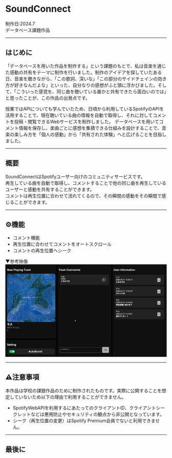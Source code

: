 # SoundConnect
制作日:2024.7  
データベース課題作品

---

## はじめに
「データベースを用いた作品を制作する」という課題のもとで、私は音楽を通じた感動の共有をテーマに制作を行いました。制作のアイデアを探していたある日、音楽を聴きながら、「この歌詞、深いな」「この部分のサイドチェインの効き方が好きなんだよな」といった、自分なりの感想がふと頭に浮かびました。そして、「こういった感覚を、同じ曲を聴いている誰かと共有できたら面白いのでは」と思ったことが、この作品の出発点です。

授業ではAPIについても学んでいたため、日頃から利用しているSpotifyのAPIを活用することで、現在聴いている曲の情報を自動で取得し、それに対してコメントを投稿・閲覧できるWebサービスを制作しました。
データベースを用いてコメント情報を保存し、楽曲ごとに感想を集積できる仕組みを設計することで、音楽の楽しみ方を「個人の感動」から「共有された体験」へと広げることを目指しました。

---

## 概要
SoundConnectはSpotifyユーザー向けのコミュニティサービスです。  
再生している曲を自動で取得し、コメントすることで他の同じ曲を再生しているユーザーと感動を共有することができます。  
コメントは再生位置に合わせて流れてくるので、その瞬間の感動をその瞬間で感じることができます。

---

## ⚙️機能
-  コメント機能
-  再生位置に合わせてコメントをオートスクロール
-  コメントの再生位置へシーク

▼参考映像
<img src="./docs/demo.gif" alt="GIF" width="800" />

---

## ⚠️注意事項
本作品は学校の課題作品のために制作されたものです。実際に公開することを想定していないため以下の理由で利用することができません。
-  SpotifyWebAPIを利用するにあたってのクライアントID、クライアントシークレットなどは悪用防止やセキュリティの観点から非公開となっています。
-  シーク（再生位置の変更）はSpotify Premium会員でないと利用できません。

---
## 最後に
